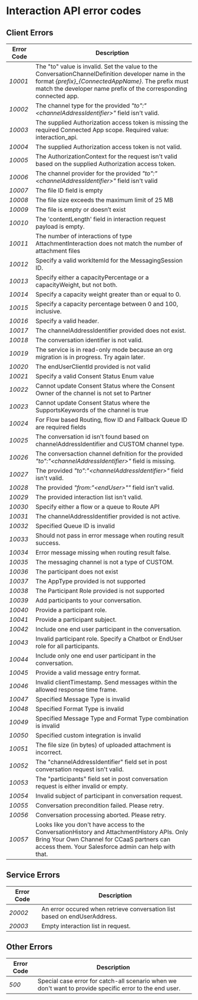 # Interaction API error codes

## Client Errors
| Error Code | Description |
|--|--|
| *10001* | The "to" value is invalid. Set the value to the ConversationChannelDefinition developer name in the format *{prefix}_{ConnectedAppName}*. The prefix must match the developer name prefix of the corresponding connected app.|
| *10002* | The channel type for the provided *"to":"\<channelAddressIdentifier\>"* field isn't valid. |
| *10003* | The supplied Authorization access token is missing the required Connected App scope. Required value: interaction_api. |
| *10004* | The supplied Authorization access token is not valid. |
| *10005* | The AuthorizationContext for the request isn't valid based on the supplied Authorization access token. |
| *10006* | The channel provider for the provided *"to":"\<channelAddressIdentifier\>"* field isn't valid |
| *10007* | The file ID field is empty|
| *10008* | The file size exceeds the maximum limit of 25 MB|
| *10009* | The file is empty or doesn’t exist|
| *10010* | The 'contentLength' field in interaction request payload is empty.|
| *10011* | The number of interactions of type AttachmentInteraction does not match the number of attachment files|
| *10012* | Specify a valid workItemId for the MessagingSession ID.|
| *10013* | Specify either a capacityPercentage or a capacityWeight, but not both.|
| *10014* | Specify a capacity weight greater than or equal to 0.|
| *10015* | Specify a capacity percentage between 0 and 100, inclusive.|
| *10016* | Specify a valid header.|
| *10017* | The channelAddressIdentifier provided does not exist.|
| *10018* | The conversation identifier is not valid.|
| *10019* | The service is in read-only mode because an org migration is in progress. Try again later.|
| *10020* | The endUserClientId provided is not valid|
| *10021* | Specify a valid Consent Status Enum value|
| *10022* | Cannot update Consent Status where the Consent Owner of the channel is not set to Partner|
| *10023* | Cannot update Consent Status where the SupportsKeywords of the channel is true|
| *10024* | For Flow based Routing, flow ID and Fallback Queue ID are required fields|
| *10025* | The conversation id isn't found based on channelAddressIdentifier and CUSTOM channel type.|
| *10026* | The conversaction channel defnition for the provided *"to":"\<channelAddressIdentifier\>"* field is missing.|
| *10027* | The provided *"to":"\<channelAddressIdentifier\>"* field isn't valid.|
| *10028* | The provided *"from:"\<endUser\>""* field isn't valid.|
| *10029* | The provided interaction list isn't valid.|
| *10030* | Specify either a flow or a queue to Route API|
| *10031* | The channelAddressIdentifier provided is not active.|
| *10032* | Specified Queue ID is invalid|
| *10033* | Should not pass in error message when routing result success.|
| *10034* | Error message missing when routing result false.|
| *10035* | The messaging channel is not a type of CUSTOM.|
| *10036* | The participant does not exist|
| *10037* | The AppType provided is not supported|
| *10038* | The Participant Role provided is not supported|
| *10039* | Add participants to your conversation.|
| *10040* | Provide a participant role.|
| *10041* | Provide a participant subject.|
| *10042* | Include one end user participant in the conversation.|
| *10043* | Invalid participant role. Specify a Chatbot or EndUser role for all participants.|
| *10044* | Include only one end user participant in the conversation.|
| *10045* | Provide a valid message entry format.|
| *10046* | Invalid clientTimestamp. Send messages within the allowed response time frame.|
| *10047* | Specified Message Type is invalid|
| *10048* | Specified Format Type is invalid|
| *10049* | Specified Message Type and Format Type combination is invalid|
| *10050* | Specified custom integration is invalid|
| *10051* | The file size (in bytes) of uploaded attachment is incorrect.|
| *10052* | The "channelAddressIdentifier" field set in post conversation request isn't valid.|
| *10053* | The "participants" field set in post conversation request is either invalid or empty.|
| *10054* |Invalid subject of participant in conversation request.|
| *10055* | Conversation precondition failed. Please retry. |
| *10056* | Conversation processing aborted. Please retry. |
| *10057* | Looks like you don't have access to the ConversationHistory and AttachmentHistory APIs. Only Bring Your Own Channel for CCaaS partners can access them. Your Salesforce admin can help with that. |

## Service Errors
| Error Code | Description |
|--|--|
| *20002* | An error occured when retrieve conversation list based on endUserAddress. |
| *20003* | Empty interaction list in request.|

## Other Errors
| Error Code | Description |
|--|--|
| *500* | Special case error for catch-all scenario when we don't want to provide specific error to the end user.|
